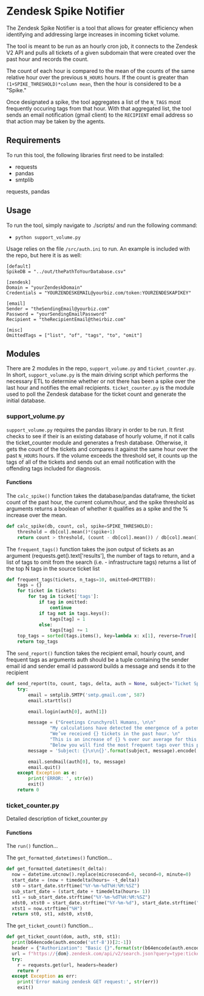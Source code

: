 # Zendesk Spike Notifier
The Zendesk Spike Notifier is a tool that allows for greater efficiency when identifying and addressing large increases in incoming ticket volume. 

The tool is meant to be run as an hourly cron job, it connects to the Zendesk V2 API and pulls all tickets of a given subdomain that were created over the past hour and records the count. 

The count of each hour is compared to the mean of the counts of the same relative hour over the previous `N_HOURS` hours. If the count is greater than `(1+SPIKE_THRESHOLD)*column mean`, then the hour is considered to be a "Spike." 

Once designated a spike, the tool aggregates a list of the `N_TAGS` most frequently occuring tags from that hour. With that aggregated list, the tool sends an email notification (gmail client) to the `RECIPIENT` email address so that action may be taken by the agents. 

## Requirements
To run this tool, the following libraries first need to be installed: 
  * requests
  * pandas
  * smtplib


requests, pandas 

## Usage
To run the tool, simply navigate to ./scripts/ and run the following command: 
  * `python support_volume.py`

Usage relies on the file `/src/auth.ini` to run. An example is included with the repo, but here it is as well: 
```
[default]
SpikeDB = "../out/thePathToYourDatabase.csv"

[zendesk]
Domain = "yourZendeskDomain"
Credentials = "YOURZENDESKEMAIL@yourbiz.com/token:YOURZENDESKAPIKEY"

[email]
Sender = "theSendingEmail@yourbiz.com"
Password = "yourSendingEmailPassword"
Recipient = "theRecipientEmail@theirbiz.com"

[misc]
OmittedTags = ["list", "of", "tags", "to", "omit"]
```
## Modules 
There are 2 modules in the repo, `support_volume.py` and `ticket_counter.py`. In short, `support_volume.py` is the main driving script which performs the necessary ETL to determine whether or not there has been a spike over the last hour and notifies the email recipients. `ticket_counter.py` is the module used to poll the Zendesk database for the ticket count and generate the initial database.

### support_volume.py
`support_volume.py` requires the pandas library in order to be run. It first checks to see if their is an existing database of hourly volume, if not it calls the ticket_counter module and generates a fresh database. Otherwise, it gets the count of the tickets and compares it against the same hour over the past `N_HOURS` hours. If the volume exceeds the threshold set, it counts up the tags of all of the tickets and sends out an email notification with the offending tags included for diagnosis. 

#### Functions 
The `calc_spike()` function takes the database/pandas dataframe, the ticket count of the past hour, the current column/hour, and the spike threshold as arguments returns a boolean of whether it qualifies as a spike and the % increase over the mean.

```Python
def calc_spike(db, count, col, spike=SPIKE_THRESHOLD):
    threshold = db[col].mean()*(spike+1)
    return count > threshold, (count - db[col].mean()) / db[col].mean() * 100
```
The `frequent_tags()` function takes the json output of tickets as an argument (requests.get().text['results'], the number of tags to return, and a list of tags to omit from the search (i.e. - infrastructure tags) returns a list of the top N tags in the source ticket list
```Python
def frequent_tags(tickets, n_tags=10, omitted=OMITTED):
    tags = {}
    for ticket in tickets:
        for tag in ticket['tags']:
            if tag in omitted:
                continue
            if tag not in tags.keys():
                tags[tag] = 1
            else:
                tags[tag] += 1
    top_tags = sorted(tags.items(), key=lambda x: x[1], reverse=True)[:n_tags]
    return top_tags
```

The `send_report()` function takes the recipient email, hourly count, and frequent tags as arguments auth should be a tuple containing the sender email id and sender email id password builds a message and sends it to the recipient
```Python
def send_report(to, count, tags, delta, auth = None, subject='Ticket Spike Alert!'):
    try:
        email = smtplib.SMTP('smtp.gmail.com', 587)
        email.starttls()

        email.login(auth[0], auth[1])

        message = ("Greetings Crunchyroll Humans, \n\n"
                "My calculations have detected the emergence of a potential spike in the past hour! \n\n"
                "We’ve received {} tickets in the past hour. \n"
                "This is an increase of {} % over our average for this hour over the past 6 months. \n\n"
                "Below you will find the most frequent tags over this past hour: \n{}").format(count, delta, tags)
        message = 'Subject: {}\n\n{}'.format(subject, message).encode('utf-8')

        email.sendmail(auth[0], to, message)
        email.quit()
    except Exception as e:
        print('ERROR: ', str(e))
        exit()
    return 0
```

### ticket_counter.py
Detailed description of ticket_counter.py

#### Functions 
The `run()` function... 

The `get_formatted_datetimes()` function...
```Python
def get_formatted_datetimes(t_delta):
  now = datetime.utcnow().replace(microsecond=0, second=0, minute=0)
  start_date = (now + timedelta(hours= -t_delta))
  st0 = start_date.strftime("%Y-%m-%dT%H:%M:%SZ") 
  sub_start_date = (start_date + timedelta(hours= 1))
  st1 = sub_start_date.strftime("%Y-%m-%dT%H:%M:%SZ") 
  xdst0, xtst0 = start_date.strftime("%Y-%m-%d"), start_date.strftime("%H") 
  xtst1 = now.strftime("%H")
  return st0, st1, xdst0, xtst0, 
```

The `get_ticket_count()` function...
```Python
def get_ticket_count(dom, auth, st0, st1):
  print(b64encode(auth.encode('utf-8'))[2:-1])
  header = {"Authorization": "Basic {}".format(str(b64encode(auth.encode('utf-8')))[2:-1])}
  url = f"https://{dom}.zendesk.com/api/v2/search.json?query=type:ticket+created>{st0}+created<{st1}"
  try:
    r = requests.get(url, headers=header)
    return r
  except Exception as err: 
    print('Error making zendesk GET request:', str(err))
    exit()
```
